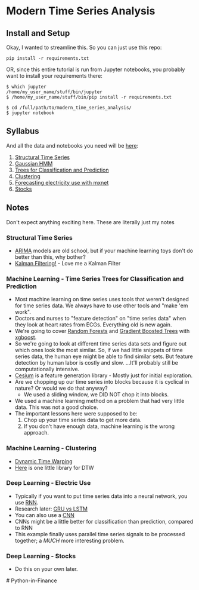 # Modern Time Series Analysis

## Install and Setup

Okay, I wanted to streamline this.  So you can just use this repo:

    pip install -r requirements.txt

OR, since this entire tutorial is run from Jupyter notebooks, you probably want to install your requirements there:

```shell
$ which jupyter
/home/my_user_name/stuff/bin/jupyter
$ /home/my_user_name/stuff/bin/pip install -r requirements.txt

$ cd /full/path/to/modern_time_series_analysis/
$ jupyter notebook
```

## Syllabus

And all the data and notebooks you need will be [here](https://github.com/theJollySin/scipy_con_2019/tree/master/modern_time_series_analysis/ModernTimeSeriesAnalysis):

1. [Structural Time Series](ModernTimeSeriesAnalysis/StateSpaceModels/1_Structural_Time_Series_INSTRUCTOR.ipynb )
2. [Gaussian HMM](ModernTimeSeriesAnalysis/StateSpaceModels/2_Gaussian_HMM_INSTRUCTOR.ipynb)
3. [Trees for Classification and Prediction](ModernTimeSeriesAnalysis/MachineLearning/3_Trees_for_Classification_and_Prediction_INSTRUCTOR.ipynb)
4. [Clustering](ModernTimeSeriesAnalysis/MachineLearning/4_Clustering_INSTRUCTOR.ipynb)
5. [Forecasting electricity use with mxnet](ModernTimeSeriesAnalysis/DeepLearning/Electricity/5_Forecasting_electric_use_with_mxnet_INSTRUCTOR.ipynb)
6. [Stocks](ModernTimeSeriesAnalysis/DeepLearning/Stocks/6_Stocks_INSTRUCTOR.ipynb)


## Notes

Don't expect anything exciting here.  These are literally just my notes


### Structural Time Series

* [ARIMA](https://en.wikipedia.org/wiki/Autoregressive_integrated_moving_average) models are old school, but if your machine learning toys don't do better than this, why bother?
* [Kalman Filtering!](https://en.wikipedia.org/wiki/Kalman_filter) - Love me a Kalman Filter


### Machine Learning - Time Series Trees for Classification and Prediction

* Most machine learning on time series uses tools that weren't designed for time series data. We always have to use other tools and "make 'em work".
* Doctors and nurses to "feature detection" on "time series data" when they look at heart rates from ECGs. Everything old is new again.
* We're going to cover [Random Forests](https://en.wikipedia.org/wiki/Random_forest) and [Gradient Boosted Trees](https://en.wikipedia.org/wiki/Gradient_boosting#Gradient_tree_boosting) with [xgboost](https://xgboost.readthedocs.io/en/latest/).
* So we're going to look at different time series data sets and figure out which ones look the most similar. So, if we had little snippets of time series data, the human eye might be able to find similar sets. But feature detection by human labor is costly and slow. ...It'll probably still be computationally intensive.
* [Cesium](https://github.com/cesium-ml/cesium) is a feature generation library - Mostly just for initial exploration.
* Are we chopping up our time series into blocks because it is cyclical in nature? Or would we do that anyway?
  * We used a sliding window, we DID NOT chop it into blocks.
* We used a machine learning method on a problem that had very little data. This was not a good choice.
* The important lessons here were supposed to be:
  1. Chop up your time series data to get more data.
  2. If you don't have enough data, machine learning is the wrong approach.


### Machine Learning - Clustering

* [Dynamic Time Warping](https://en.wikipedia.org/wiki/Dynamic_time_warping)
* [Here](https://github.com/wannesm/dtaidistance) is one little library for DTW


### Deep Learning - Electric Use

* Typically if you want to put time series data into a neural network, you use [RNN](https://en.wikipedia.org/wiki/Recurrent_neural_network).
* Research later: [GRU vs LSTM](https://datascience.stackexchange.com/questions/14581/when-to-use-gru-over-lstm)
* You can also use a [CNN](https://en.wikipedia.org/wiki/Convolutional_neural_network)
* CNNs might be a little better for classification than prediction, compared to RNN
* This example finally uses parallel time series signals to be processed together; a *MUCH* more interesting problem.


### Deep Learning - Stocks

* Do this on your own later.

#   P y t h o n - i n - F i n a n c e  
 